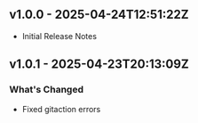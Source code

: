 ## v1.0.0 - 2025-04-24T12:51:22Z
- Initial Release Notes

## v1.0.1 - 2025-04-23T20:13:09Z
### What's Changed
- Fixed gitaction errors


